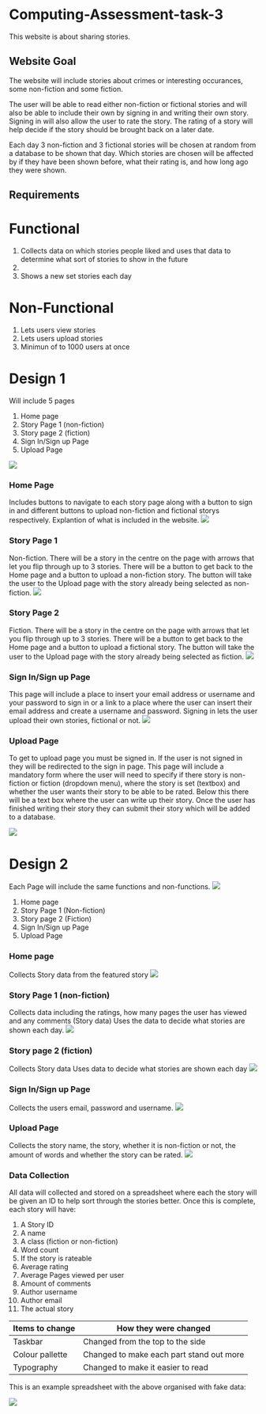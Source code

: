 # Computing-Assessment-task-3
This website is about sharing stories.
## Website Goal
The website will include stories about crimes or interesting occurances, some non-fiction and some fiction. 

The user will be able to read either non-fiction or fictional stories and will also be able to include their own by signing in and writing their own story. Signing in will also allow the user to rate the story. The rating of a story will help decide if the story should be brought back on a later date.

Each day 3 non-fiction and 3 fictional stories will be chosen at random from a database to be shown that day. Which stories are chosen will be affected by if they have been shown before, what their rating is, and how long ago they were shown.

## Requirements

# Functional
1. Collects data on which stories people liked and uses that data to determine what sort of stories to show in the future
2. 
3. Shows a new set stories each day 

# Non-Functional
1. Lets users view stories
2. Lets users upload stories
3. Minimun of to 1000 users at once

# Design 1


Will include 5 pages
1. Home page
2. Story Page 1 (non-fiction)
3. Story page 2 (fiction)
4. Sign In/Sign up Page
5. Upload Page

![](design1.jpg)

### Home Page 
Includes buttons to navigate to each story page along with a button to sign in and different buttons to upload non-fiction and fictional storys respectively.
Explantion of what is included in the website.
![](hompag.jpg)

### Story Page 1
Non-fiction.
There will be a story in the centre on the page with arrows that let you flip through up to 3 stories. There will be a button to get back to the Home page and a button to upload a non-fiction story. The button will take the user to the Upload page with the story already being selected as non-fiction.
![](nonfictionpage.jpg)

### Story Page 2
Fiction.
There will be a story in the centre on the page with arrows that let you flip through up to 3 stories. There will be a button to get back to the Home page and a button to upload a fictional story. The button will take the user to the Upload page with the story already being selected as fiction.
![](fictionpage.jpg)

### Sign In/Sign up Page
This page will include a place to insert your email address or username and your password to sign in or a link to a place where the user can insert their email address and create a username and password. Signing in lets the user upload their own stories, fictional or not.
![](loginpage.jpg)

### Upload Page 
To get to upload page you must be signed in. If the user is not signed in they will be redirected to the sign in page.
This page will include a mandatory form where the user will need to specify if there story is non-fiction or fiction (dropdown menu), where the story is set (textbox) and whether the user wants their story to be able to be rated. 
Below this there will be a text box where the user can write up their story. 
Once the user has finished writing their story they can submit their story which will be added to a database. 

![](writingpage.jpg)


# Design 2
Each Page will include the same functions and non-functions.
![](Design2.jpg)

1. Home page
2. Story Page 1 (Non-fiction)
3. Story page 2 (Fiction)
4. Sign In/Sign up Page
5. Upload Page


### Home page
Collects Story data from the featured story
![](hompag2.jpg)

### Story Page 1 (non-fiction)
Collects data including the ratings, how many pages the user has viewed and any comments (Story data)
Uses the data to decide what stories are shown each day.
![](storypag2.1.jpg)

### Story page 2 (fiction)
Collects Story data
Uses data to decide what stories are shown each day
![](storypag2.2.jpg)

### Sign In/Sign up Page
Collects the users email, password and username.
![](loginpag2.jpg)

### Upload Page
Collects the story name, the story, whether it is non-fiction or not, the amount of words and whether the story can be rated. 
![](writingpag2.jpg)


### Data Collection

All data will collected and stored on a spreadsheet where each the story will be given an ID to help sort through the stories better. Once this is complete, each story will have:
1. A Story ID
2. A name
3. A class (fiction or non-fiction)
4. Word count
5. If the story is rateable
6. Average rating
7. Average Pages viewed per user
8. Amount of comments
9. Author username
10. Author email
11. The actual story

| Items to change | How they were changed |
| ----------- | ----------- |
| Taskbar | Changed from the top to the side |
| Colour pallette | Changed to make each part stand out more |
| Typography | Changed to make it easier to read |

This is an example spreadsheet with the above organised with fake data:

![](spreadsheetdraft.jpg)

